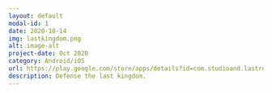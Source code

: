 ```yaml
---
layout: default
modal-id: 1
date: 2020-10-14
img: lastkingdom.png
alt: image-alt
project-date: Oct 2020
category: Android/iOS
url: https://play.google.com/store/apps/details?id=com.studioand.lastresistance
description: Defense the last kingdom.
---
```

